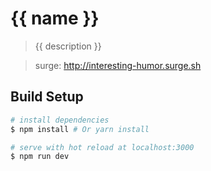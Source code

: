 # {{ name }}

> {{ description }}


> surge: http://interesting-humor.surge.sh

## Build Setup

``` bash
# install dependencies
$ npm install # Or yarn install

# serve with hot reload at localhost:3000
$ npm run dev


```
